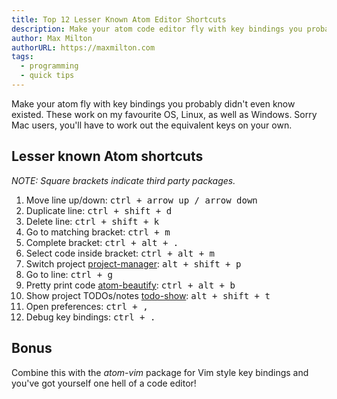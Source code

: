 ```yaml
---
title: Top 12 Lesser Known Atom Editor Shortcuts
description: Make your atom code editor fly with key bindings you probably didn't even know existed.
author: Max Milton
authorURL: https://maxmilton.com
tags:
  - programming
  - quick tips
---
```


<!-- TODO: Add an image of Atom in use -->

Make your atom fly with key bindings you probably didn't even know existed. These work on my favourite OS, Linux, as well as Windows. Sorry Mac users, you'll have to work out the equivalent keys on your own.

## Lesser known Atom shortcuts

_NOTE: Square brackets indicate third party packages._

1. Move line up/down: <kbd><kbd>ctrl</kbd> + <kbd>arrow up</kbd> / <kbd>arrow down</kbd></kbd>
1. Duplicate line: <kbd><kbd>ctrl</kbd> + <kbd>shift</kbd> + <kbd>d</kbd></kbd>
1. Delete line: <kbd><kbd>ctrl</kbd> + <kbd>shift</kbd> + <kbd>k</kbd></kbd>
1. Go to matching bracket: <kbd><kbd>ctrl</kbd> + <kbd>m</kbd></kbd>
1. Complete bracket: <kbd><kbd>ctrl</kbd> + <kbd>alt</kbd> + <kbd>.</kbd></kbd>
1. Select code inside bracket: <kbd><kbd>ctrl</kbd> + <kbd>alt</kbd> + <kbd>m</kbd></kbd>
1. Switch project [project-manager](https://atom.io/packages/project-manager): <kbd><kbd>alt</kbd> + <kbd>shift</kbd> + <kbd>p</kbd></kbd>
1. Go to line: <kbd><kbd>ctrl</kbd> + <kbd>g</kbd></kbd>
1. Pretty print code [atom-beautify](https://atom.io/packages/atom-beautify): <kbd><kbd>ctrl</kbd> + <kbd>alt</kbd> + <kbd>b</kbd></kbd>
1. Show project TODOs/notes [todo-show](https://atom.io/packages/todo-show): <kbd><kbd>alt</kbd> + <kbd>shift</kbd> + <kbd>t</kbd></kbd>
1. Open preferences: <kbd><kbd>ctrl</kbd> + <kbd>,</kbd></kbd>
1. Debug key bindings: <kbd><kbd>ctrl</kbd> + <kbd>.</kbd></kbd>

## Bonus

Combine this with the _atom-vim_ package for Vim style key bindings and you've got yourself one hell of a code editor!
